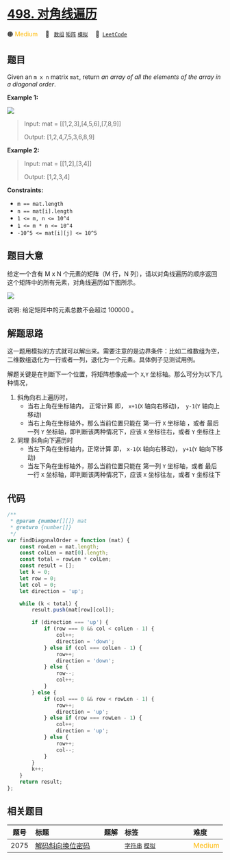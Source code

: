 # [498. 对角线遍历](https://leetcode.com/problems/diagonal-traverse)

🟠 <font color=#ffb800>Medium</font>&emsp; 🔖&ensp; [`数组`](/leetcode-js/outline/tag/array.md) [`矩阵`](/leetcode-js/outline/tag/matrix.md) [`模拟`](/leetcode-js/outline/tag/simulation.md)&emsp; 🔗&ensp;[`LeetCode`](https://leetcode.com/problems/diagonal-traverse)

## 题目

Given an `m x n` matrix `mat`, return _an array of all the elements of the
array in a diagonal order_.

**Example 1:**

![](https://assets.leetcode.com/uploads/2021/04/10/diag1-grid.jpg)

> Input: mat = [[1,2,3],[4,5,6],[7,8,9]]
>
> Output: [1,2,4,7,5,3,6,8,9]

**Example 2:**

> Input: mat = [[1,2],[3,4]]
>
> Output: [1,2,3,4]

**Constraints:**

- `m == mat.length`
- `n == mat[i].length`
- `1 <= m, n <= 10^4`
- `1 <= m * n <= 10^4`
- `-10^5 <= mat[i][j] <= 10^5`

## 题目大意

给定一个含有 M x N 个元素的矩阵（M 行，N 列），请以对角线遍历的顺序返回这个矩阵中的所有元素，对角线遍历如下图所示。

![](https://assets.leetcode-cn.com/aliyun-lc-upload/uploads/2018/10/12/diagonal_traverse.png)

说明: 给定矩阵中的元素总数不会超过 100000 。

## 解题思路

这一题用模拟的方式就可以解出来。需要注意的是边界条件：比如二维数组为空，二维数组退化为一行或者一列，退化为一个元素。具体例子见测试用例。

解题关键是在判断下一个位置，将矩阵想像成一个 `X`,`Y` 坐标轴。那么可分为以下几种情况，

1. 斜角向右上遍历时，
   - 当右上角在坐标轴内， 正常计算 即， `x+1`(`X` 轴向右移动)，` y-1`(`Y` 轴向上移动)
   - 当右上角在坐标轴外，那么当前位置只能在 第一行 `X` 坐标轴 ，或者 最后一列 `Y` 坐标轴，即判断该两种情况下，应该 `X` 坐标往右，或者 `Y` 坐标往上
2. 同理 斜角向下遍历时
   - 当左下角在坐标轴内，正常计算 即， `x-1`(`X` 轴向右移动)， `y+1`(`Y` 轴向下移动)
   - 当左下角在坐标轴外，那么当前位置只能在 第一列 `Y` 坐标轴，或者 最后一行 `X` 坐标轴，即判断该两种情况下，应该 `X` 坐标往左，或者 `Y` 坐标往下

## 代码

```javascript
/**
 * @param {number[][]} mat
 * @return {number[]}
 */
var findDiagonalOrder = function (mat) {
	const rowLen = mat.length;
	const colLen = mat[0].length;
	const total = rowLen * colLen;
	const result = [];
	let k = 0;
	let row = 0;
	let col = 0;
	let direction = 'up';

	while (k < total) {
		result.push(mat[row][col]);

		if (direction === 'up') {
			if (row === 0 && col < colLen - 1) {
				col++;
				direction = 'down';
			} else if (col === colLen - 1) {
				row++;
				direction = 'down';
			} else {
				row--;
				col++;
			}
		} else {
			if (col === 0 && row < rowLen - 1) {
				row++;
				direction = 'up';
			} else if (row === rowLen - 1) {
				col++;
				direction = 'up';
			} else {
				row++;
				col--;
			}
		}
		k++;
	}
	return result;
};
```

## 相关题目

<!-- prettier-ignore -->
| 题号 | 标题 | 题解 | 标签 | 难度 |
| :------: | :------ | :------: | :------ | :------ |
| 2075 | [解码斜向换位密码](https://leetcode.com/problems/decode-the-slanted-ciphertext) |  |  [`字符串`](/leetcode-js/outline/tag/string.md) [`模拟`](/leetcode-js/outline/tag/simulation.md) | <font color=#ffb800>Medium</font> |

<style>
.blue {
    background-color: #096dd9;
    padding: 0.25rem 0.5rem;
    margin: 0;
    font-size: 0.85em;
    border-radius: 3px;
    color: white;
    font-weight: 500;
}
table th:first-of-type { width: 10%; }
table th:nth-of-type(2) { width: 35%; }
table th:nth-of-type(3) { width: 10%; }
table th:nth-of-type(4) { width: 35%; }
table th:nth-of-type(5) { width: 10%; }
</style>
